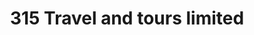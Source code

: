 ---
title: "315 Travel and tours limited"
url: /lagos/315-travel-and-tours-limited/
shop: travel agency
---